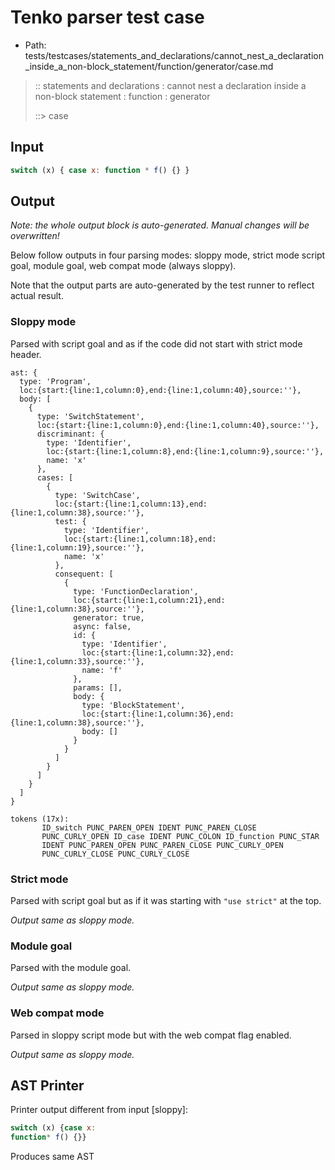 # Tenko parser test case

- Path: tests/testcases/statements_and_declarations/cannot_nest_a_declaration_inside_a_non-block_statement/function/generator/case.md

> :: statements and declarations : cannot nest a declaration inside a non-block statement : function : generator
>
> ::> case

## Input

`````js
switch (x) { case x: function * f() {} }
`````

## Output

_Note: the whole output block is auto-generated. Manual changes will be overwritten!_

Below follow outputs in four parsing modes: sloppy mode, strict mode script goal, module goal, web compat mode (always sloppy).

Note that the output parts are auto-generated by the test runner to reflect actual result.

### Sloppy mode

Parsed with script goal and as if the code did not start with strict mode header.

`````
ast: {
  type: 'Program',
  loc:{start:{line:1,column:0},end:{line:1,column:40},source:''},
  body: [
    {
      type: 'SwitchStatement',
      loc:{start:{line:1,column:0},end:{line:1,column:40},source:''},
      discriminant: {
        type: 'Identifier',
        loc:{start:{line:1,column:8},end:{line:1,column:9},source:''},
        name: 'x'
      },
      cases: [
        {
          type: 'SwitchCase',
          loc:{start:{line:1,column:13},end:{line:1,column:38},source:''},
          test: {
            type: 'Identifier',
            loc:{start:{line:1,column:18},end:{line:1,column:19},source:''},
            name: 'x'
          },
          consequent: [
            {
              type: 'FunctionDeclaration',
              loc:{start:{line:1,column:21},end:{line:1,column:38},source:''},
              generator: true,
              async: false,
              id: {
                type: 'Identifier',
                loc:{start:{line:1,column:32},end:{line:1,column:33},source:''},
                name: 'f'
              },
              params: [],
              body: {
                type: 'BlockStatement',
                loc:{start:{line:1,column:36},end:{line:1,column:38},source:''},
                body: []
              }
            }
          ]
        }
      ]
    }
  ]
}

tokens (17x):
       ID_switch PUNC_PAREN_OPEN IDENT PUNC_PAREN_CLOSE
       PUNC_CURLY_OPEN ID_case IDENT PUNC_COLON ID_function PUNC_STAR
       IDENT PUNC_PAREN_OPEN PUNC_PAREN_CLOSE PUNC_CURLY_OPEN
       PUNC_CURLY_CLOSE PUNC_CURLY_CLOSE
`````

### Strict mode

Parsed with script goal but as if it was starting with `"use strict"` at the top.

_Output same as sloppy mode._

### Module goal

Parsed with the module goal.

_Output same as sloppy mode._

### Web compat mode

Parsed in sloppy script mode but with the web compat flag enabled.

_Output same as sloppy mode._

## AST Printer

Printer output different from input [sloppy]:

````js
switch (x) {case x:
function* f() {}}
````

Produces same AST
